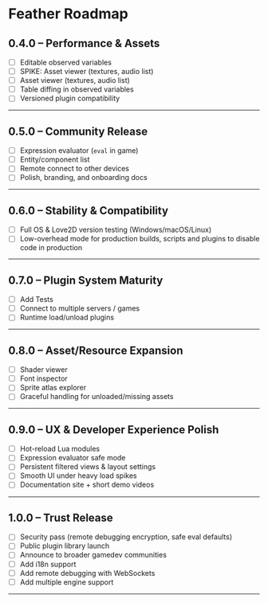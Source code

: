 # Feather Roadmap

## 0.4.0 – Performance & Assets

- [ ] Editable observed variables
- [ ] SPIKE: Asset viewer (textures, audio list)
- [ ] Asset viewer (textures, audio list)
- [ ] Table diffing in observed variables
- [ ] Versioned plugin compatibility

---

## 0.5.0 – Community Release

- [ ] Expression evaluator (`eval` in game)
- [ ] Entity/component list
- [ ] Remote connect to other devices
- [ ] Polish, branding, and onboarding docs

---

## 0.6.0 – Stability & Compatibility

- [ ] Full OS & Love2D version testing (Windows/macOS/Linux)
- [ ] Low-overhead mode for production builds, scripts and plugins to disable code in production

---

## 0.7.0 – Plugin System Maturity

- [ ] Add Tests
- [ ] Connect to multiple servers / games
- [ ] Runtime load/unload plugins

---

## 0.8.0 – Asset/Resource Expansion

- [ ] Shader viewer
- [ ] Font inspector
- [ ] Sprite atlas explorer
- [ ] Graceful handling for unloaded/missing assets

---

## 0.9.0 – UX & Developer Experience Polish

- [ ] Hot-reload Lua modules
- [ ] Expression evaluator safe mode
- [ ] Persistent filtered views & layout settings
- [ ] Smooth UI under heavy load spikes
- [ ] Documentation site + short demo videos

---

## 1.0.0 – Trust Release

- [ ] Security pass (remote debugging encryption, safe eval defaults)
- [ ] Public plugin library launch
- [ ] Announce to broader gamedev communities
- [ ] Add i18n support
- [ ] Add remote debugging with WebSockets
- [ ] Add multiple engine support

---
